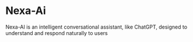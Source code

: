 # Nexa-Ai
Nexa-AI is an intelligent conversational assistant, like ChatGPT, designed to understand and respond naturally to users
